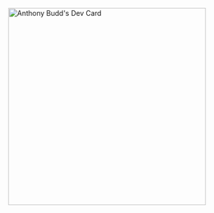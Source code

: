

<!--
**Buddster124/Buddster124** is a ✨ _special_ ✨ repository because its `README.md` (this file) appears on your GitHub profile.

Here are some ideas to get you started:

- 🔭 I’m currently working on ...
- 🌱 I’m currently learning ...
- 👯 I’m looking to collaborate on ...
- 🤔 I’m looking for help with ...
- 💬 Ask me about ...
- 📫 How to reach me: ...
- 😄 Pronouns: ...
- ⚡ Fun fact: ...
-->

<a href="https://app.daily.dev/Buddster124"><img src="https://api.daily.dev/devcards/0cfb95a3991342518b9df5c9b259cff9.png?r=uj1" width="400" alt="Anthony Budd's Dev Card"/></a>
